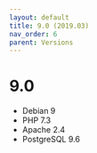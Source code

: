 ```yaml
---
layout: default
title: 9.0 (2019.03)
nav_order: 6
parent: Versions
---
```


# 9.0

- Debian 9
- PHP 7.3
- Apache 2.4
- PostgreSQL 9.6
